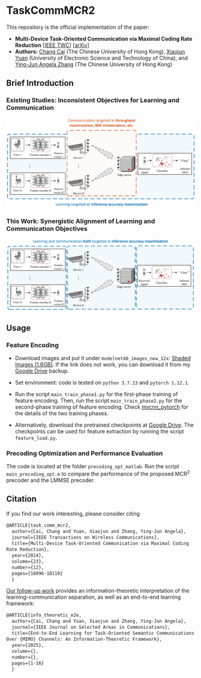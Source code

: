 # TaskCommMCR2

This repository is the official implementation of the paper:

- **Multi-Device Task-Oriented Communication via Maximal Coding Rate Reduction** [[IEEE TWC](https://ieeexplore.ieee.org/abstract/document/10689268)] [[arXiv](https://arxiv.org/abs/2309.02888)]
- **Authors:** [Chang Cai](https://chang-cai.github.io/) (The Chinese University of Hong Kong), [Xiaojun Yuan](https://scholar.google.com/citations?user=o6W_m00AAAAJ&hl=en) (University of Electronic Science and Technology of China), and [Ying-Jun Angela Zhang](https://staff.ie.cuhk.edu.hk/~yjzhang/) (The Chinese University of Hong Kong)

## Brief Introduction

### Existing Studies: Inconsistent Objectives for Learning and Communication

<p align="center">
    <img src="./figures/inconsistent_system_model.png" width="700" />
</p>

### This Work: Synergistic Alignment of Learning and Communication Objectives

<p align="center">
    <img src="./figures/consistent_system_model.png" width="700" />
</p>


## Usage

### Feature Encoding
- Download images and put it under ```modelnet40_images_new_12x```: [Shaded Images (1.6GB)](http://supermoe.cs.umass.edu/shape_recog/shaded_images.tar.gz).
If the link does not work, you can download it from my [Google Drive](https://drive.google.com/file/d/1tghRek04_pVHCkYOTOQeYtGlENlgQzhM/view?usp=sharing) backup.

- Set environment: code is tested on ```python 3.7.13``` and ```pytorch 1.12.1```.

- Run the script ```main_train_phase1.py``` for the first-phase training of feature encoding.
Then, run the script ```main_train_phase2.py``` for the second-phase training of feature encoding. Check [mvcnn_pytorch](https://github.com/jongchyisu/mvcnn_pytorch) for the details of the two training phases.

- Alternatively, download the pretrained checkpoints at [Google Drive](https://drive.google.com/drive/folders/1bi2kMot2XI3H27MitiCE6ecxATnGIn5r?usp=drive_link). The checkpoints can be used for feature extraction by running the script ```feature_load.py```.

### Precoding Optimization and Performance Evaluation

The code is located at the folder ```precoding_opt_matlab```.
Run the script ```main_precoding_opt.m``` to compare the performance of the proposed MCR<sup>2</sup> precoder and the LMMSE precoder.

## Citation
If you find our work interesting, please consider citing

```
@ARTICLE{task_comm_mcr2,
  author={Cai, Chang and Yuan, Xiaojun and Zhang, Ying-Jun Angela},
  journal={IEEE Transactions on Wireless Communications}, 
  title={Multi-Device Task-Oriented Communication via Maximal Coding Rate Reduction}, 
  year={2024},
  volume={23},
  number={12},
  pages={18096-18110}
  }
```
[Our follow-up work](https://ieeexplore.ieee.org/abstract/document/10845817) provides an information-theoretic interpretation of the learning-communication separation, as well as an end-to-end learning framework:

```
@ARTICLE{info_theoretic_e2e,
  author={Cai, Chang and Yuan, Xiaojun and Zhang, Ying-Jun Angela},
  journal={IEEE Journal on Selected Areas in Communications}, 
  title={End-to-End Learning for Task-Oriented Semantic Communications Over {MIMO} Channels: An Information-Theoretic Framework}, 
  year={2025},
  volume={},
  number={},
  pages={1-16}
  }
```